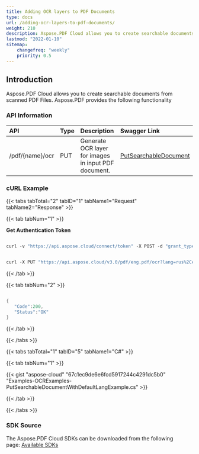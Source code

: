 ```yaml
---
title: Adding OCR layers to PDF Documents
type: docs
url: /adding-ocr-layers-to-pdf-documents/
weight: 210
description: Aspose.PDF Cloud allows you to create searchable documents from scanned PDF Files. Learn more in the next section of the documentation.
lastmod: "2022-01-10"
sitemap:
    changefreq: "weekly"
    priority: 0.5
---
```


## Introduction

Aspose.PDF Cloud allows you to create searchable documents from scanned PDF Files. Aspose.PDF provides the following functionality

### API Information

|**API**|**Type**|**Description**|**Swagger Link**|
| :- | :- | :- | :- |
|/pdf/{name}/ocr|PUT|Generate OCR layer for images in input PDF document.|[PutSearchableDocument](https://apireference.aspose.cloud/pdf/#/Ocr/PutSearchableDocument)|

### cURL Example

{{< tabs tabTotal="2" tabID="1" tabName1="Request" tabName2="Response" >}}

{{< tab tabNum="1" >}}


**Get Authentication Token**


```java

curl -v "https://api.aspose.cloud/connect/token" -X POST -d "grant_type=client_credentials&client_id=<APP_SID>&client_secret=<APP_KEY>" -H "Content-Type: application/x-www-form-urlencoded" -H "Accept: application/json"

```

```java

curl -X PUT "https://api.aspose.cloud/v3.0/pdf/eng.pdf/ocr?lang=rus%2Ceng" -H "accept: application/json" -H "authorization: Bearer eyJhbGciOiJSUzI1NiIsInR5cCI6IkpXVCJ9.eyJuYmYiOjE1NzAzODkzNDgsImV4cCI6MTU3MDQ3NTc0OCwiaXNzIjoiaHR0cHM6Ly9hcGkuYXNwb3NlLmNsb3VkIiwiYXVkIjpbImh0dHBzOi8vYXBpLmFzcG9zZS5jbG91ZC9yZXNvdXJjZXMiLCJhcGkucGxhdGZvcm0iLCJhcGkucHJvZHVjdHMiXSwiY2xpZW50X2lkIjoiOWYwYjI2ZDEtMGYxZi00MDNiLTliYTQtMTMzMzk4MGFjNmRiIiwiY2xpZW50X2lkU3J2SWQiOiIiLCJzY29wZSI6WyJhcGkucGxhdGZvcm0iLCJhcGkucHJvZHVjdHMiXX0.F2JPrdDoSCz_reHdCvB0f6a934hano2fj4qC-p7OihvchF5AFVWZJrhbciFUSnz4fymA8onEhhoWRwTsE2SXZreWO9ZVGG0IpCGUUx-A5TXGuyJyBtYMC0tHglfw26cIlU-QwqVPp4jPMFtEK90oxJU6OdAf346hdLfzpgTf9D2wUulkfAvTUsK3Hnjdo62kUJLZ71rp_1XLTz9iSrmiJVFakeAsLwpD3eOfnG6yi9uFIMqPAHaBMP-MW3Lf-dBn7G6J0pBVl_Vh6LPcKKTdrdXi7KQ2E_iR8O6wR1vzBno6PIIarS74POm0IBesT5bgTh_BUkAZKM8nvYsDNgKehA"

```

{{< /tab >}}

{{< tab tabNum="2" >}}

```java

{
   "Code":200,
   "Status":"OK"
}

```

{{< /tab >}}

{{< /tabs >}}

{{< tabs tabTotal="1" tabID="5" tabName1="C#" >}}

{{< tab tabNum="1" >}}

{{< gist "aspose-cloud" "67c1ec9de6e6fcd5917244c4291dc5b0" "Examples-OCRExamples-PutSearchableDocumentWithDefaultLangExample.cs" >}}

{{< /tab >}}

{{< /tabs >}}

### SDK Source

The Aspose.PDF Cloud SDKs can be downloaded from the following page: [Available SDKs](/pdf/available-sdks/)

